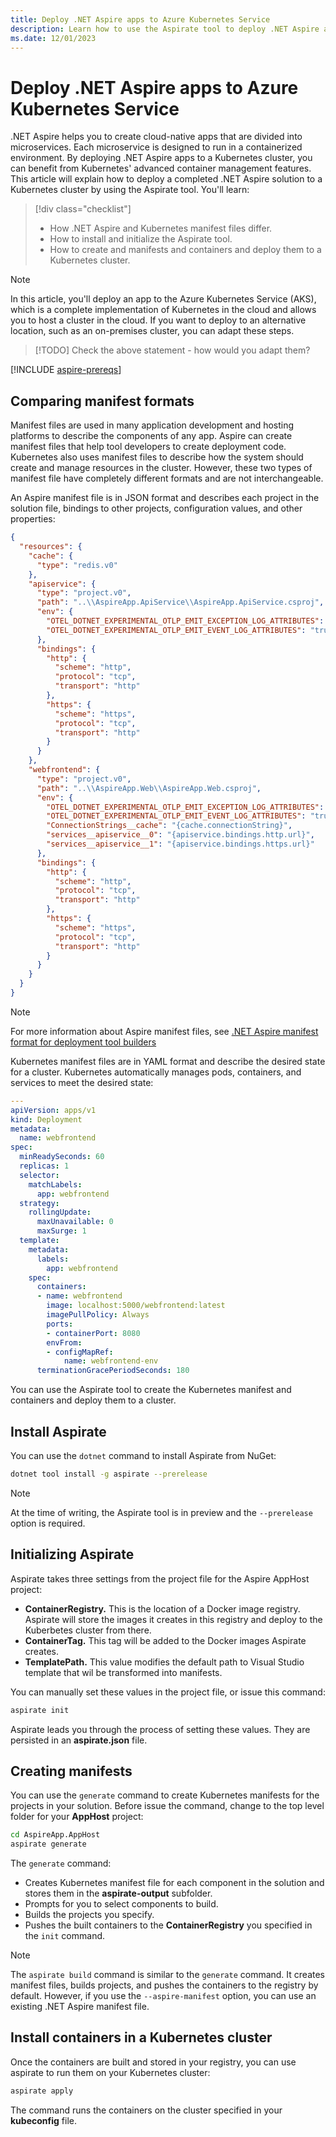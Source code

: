 ```yaml
---
title: Deploy .NET Aspire apps to Azure Kubernetes Service
description: Learn how to use the Aspirate tool to deploy .NET Aspire apps to the Azure Kubernetes Service.
ms.date: 12/01/2023
---
```


# Deploy .NET Aspire apps to Azure Kubernetes Service

.NET Aspire helps you to create cloud-native apps that are divided into microservices. Each microservice is designed to run in a containerized environment. By deploying .NET Aspire apps to a Kubernetes cluster, you can benefit from Kubernetes' advanced container management features. This article will explain how to deploy a completed .NET Aspire solution to a Kubernetes cluster by using the Aspirate tool. You'll learn:

> [!div class="checklist"]
>
> - How .NET Aspire and Kubernetes manifest files differ.
> - How to install and initialize the Aspirate tool.
> - How to create and manifests and containers and deploy them to a Kubernetes cluster.

> [!NOTE]
> In this article, you'll deploy an app to the Azure Kubernetes Service (AKS), which is a complete implementation of Kubernetes in the cloud and allows you to host a cluster in the cloud. If you want to deploy to an alternative location, such as an on-premises cluster, you can adapt these steps.

> [!TODO]
> Check the above statement - how would you adapt them?

[!INCLUDE [aspire-prereqs](../../includes/aspire-prereqs.md)]

## Comparing manifest formats

Manifest files are used in many application development and hosting platforms to describe the components of any app. Aspire can create manifest files that help tool developers to create  deployment code. Kubernetes also uses manifest files to describe how the system should create and manage resources in the cluster. However, these two types of manifest file have completely different formats and are not interchangeable. 

An Aspire manifest file is in JSON format and describes each project in the solution file, bindings to other projects, configuration values, and other properties:

```json
{
  "resources": {
    "cache": {
      "type": "redis.v0"
    },
    "apiservice": {
      "type": "project.v0",
      "path": "..\\AspireApp.ApiService\\AspireApp.ApiService.csproj",
      "env": {
        "OTEL_DOTNET_EXPERIMENTAL_OTLP_EMIT_EXCEPTION_LOG_ATTRIBUTES": "true",
        "OTEL_DOTNET_EXPERIMENTAL_OTLP_EMIT_EVENT_LOG_ATTRIBUTES": "true"
      },
      "bindings": {
        "http": {
          "scheme": "http",
          "protocol": "tcp",
          "transport": "http"
        },
        "https": {
          "scheme": "https",
          "protocol": "tcp",
          "transport": "http"
        }
      }
    },
    "webfrontend": {
      "type": "project.v0",
      "path": "..\\AspireApp.Web\\AspireApp.Web.csproj",
      "env": {
        "OTEL_DOTNET_EXPERIMENTAL_OTLP_EMIT_EXCEPTION_LOG_ATTRIBUTES": "true",
        "OTEL_DOTNET_EXPERIMENTAL_OTLP_EMIT_EVENT_LOG_ATTRIBUTES": "true",
        "ConnectionStrings__cache": "{cache.connectionString}",
        "services__apiservice__0": "{apiservice.bindings.http.url}",
        "services__apiservice__1": "{apiservice.bindings.https.url}"
      },
      "bindings": {
        "http": {
          "scheme": "http",
          "protocol": "tcp",
          "transport": "http"
        },
        "https": {
          "scheme": "https",
          "protocol": "tcp",
          "transport": "http"
        }
      }
    }
  }
}
```

> [!NOTE]
> For more information about Aspire manifest files, see [.NET Aspire manifest format for deployment tool builders](../manifest-format.md)

Kubernetes manifest files are in YAML format and describe the desired state for a cluster. Kubernetes automatically manages pods, containers, and services to meet the desired state:

```yaml
---
apiVersion: apps/v1
kind: Deployment
metadata:
  name: webfrontend
spec:
  minReadySeconds: 60
  replicas: 1
  selector:
    matchLabels:
      app: webfrontend
  strategy:
    rollingUpdate:
      maxUnavailable: 0
      maxSurge: 1
  template:
    metadata:
      labels:
        app: webfrontend
    spec:
      containers:
      - name: webfrontend
        image: localhost:5000/webfrontend:latest
        imagePullPolicy: Always
        ports:
        - containerPort: 8080
        envFrom:
        - configMapRef:
            name: webfrontend-env
      terminationGracePeriodSeconds: 180
```

You can use the Aspirate tool to create the Kubernetes manifest and containers and deploy them to a cluster. 

## Install Aspirate

You can use the `dotnet` command to install Aspirate from NuGet:

```bash
dotnet tool install -g aspirate --prerelease
```

> [!NOTE]
> At the time of writing, the Aspirate tool is in preview and the `--prerelease` option is required.

## Initializing Aspirate

Aspirate takes three settings from the project file for the Aspire AppHost project:

- **ContainerRegistry.** This is the location of a Docker image registry. Aspirate will store the images it creates in this registry and deploy to the Kuberbetes cluster from there.
- **ContainerTag.** This tag will be added to the Docker images Aspirate creates.
- **TemplatePath.** This value modifies the default path to Visual Studio template that wil be transformed into manifests.

You can manually set these values in the project file, or issue this command:

```bash
aspirate init
```

Aspirate leads you through the process of setting these values. They are persisted in an **aspirate.json** file.

## Creating manifests

You can use the `generate` command to create Kubernetes manifests for the projects in your solution. Before issue the command, change to the top level folder for your **AppHost** project:

```bash
cd AspireApp.AppHost
aspirate generate
```

The `generate` command:

- Creates Kubernetes manifest file for each component in the solution and stores them in the **aspirate-output** subfolder.
- Prompts for you to select components to build.
- Builds the projects you specify.
- Pushes the built containers to the **ContainerRegistry** you specified in the `init` command.

> [!NOTE]
> The `aspirate build` command is similar to the `generate` command. It creates manifest files, builds projects, and pushes the containers to the registry by default. However, if you use the `--aspire-manifest` option, you can use an existing .NET Aspire manifest file.

## Install containers in a Kubernetes cluster

Once the containers are built and stored in your registry, you can use aspirate to run them on your Kubernetes cluster:

```bash
aspirate apply
```

The command runs the containers on the cluster specified in your **kubeconfig** file.
